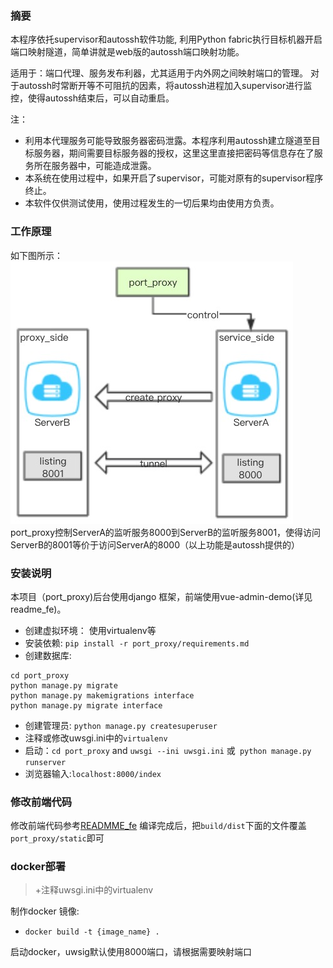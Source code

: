 ### 摘要
本程序依托supervisor和autossh软件功能, 利用Python fabric执行目标机器开启端口映射隧道，简单讲就是web版的autossh端口映射功能。

适用于：端口代理、服务发布利器，尤其适用于内外网之间映射端口的管理。
对于autossh时常断开等不可阻抗的因素，将autossh进程加入supervisor进行监控，使得autossh结束后，可以自动重启。

注：
+ 利用本代理服务可能导致服务器密码泄露。本程序利用autossh建立隧道至目标服务器，期间需要目标服务器的授权，这里这里直接把密码等信息存在了服务所在服务器中，可能造成泄露。
+ 本系统在使用过程中，如果开启了supervisor，可能对原有的supervisor程序终止。
+ 本软件仅供测试使用，使用过程发生的一切后果均由使用方负责。
### 工作原理
如下图所示：
![avatar](work.jpg)
port_proxy控制ServerA的监听服务8000到ServerB的监听服务8001，使得访问ServerB的8001等价于访问ServerA的8000（以上功能是autossh提供的）


### 安装说明
本项目（port_proxy)后台使用django 框架，前端使用vue-admin-demo(详见readme_fe)。
+ 创建虚拟环境： 使用virtualenv等
+ 安装依赖: ```pip install -r port_proxy/requirements.md```
+ 创建数据库: 
```
cd port_proxy
python manage.py migrate
python manage.py makemigrations interface
python manage.py migrate interface
```
+ 创建管理员: ```python manage.py createsuperuser```
+ 注释或修改uwsgi.ini中的```virtualenv```
+ 启动：```cd port_proxy``` and ```uwsgi --ini uwsgi.ini``` 或``` python manage.py runserver```
+ 浏览器输入:```localhost:8000/index```

### 修改前端代码
修改前端代码参考[READMME_fe](READMME_fe.md)
编译完成后，把```build/dist```下面的文件覆盖```port_proxy/static```即可
### docker部署
> +注释uwsgi.ini中的virtualenv

制作docker 镜像:
+ ```docker build -t {image_name} .```

启动docker，uwsig默认使用8000端口，请根据需要映射端口